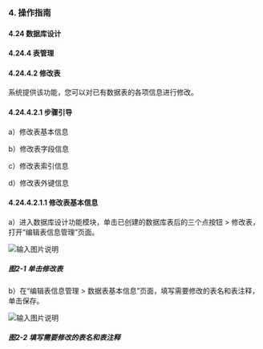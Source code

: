 ### 4. 操作指南

#### 4.24 数据库设计

#### 4.24.4 表管理

#### 4.24.4.2 修改表

系统提供该功能，您可以对已有数据表的各项信息进行修改。

#### 4.24.4.2.1 步骤引导

a）修改表基本信息

b）修改表字段信息

c）修改表索引信息

d）修改表外键信息

#### 4.24.4.2.1.1 修改表基本信息

a）进入数据库设计功能模块，单击已创建的数据库表后的三个点按钮 > 修改表，打开“编辑表信息管理”页面。

![输入图片说明](../../../../../images/SoFlu%EF%BC%88%E5%90%8E%E7%AB%AF%EF%BC%89%E5%BC%80%E5%8F%91%E5%B9%B3%E5%8F%B0/1.%20%E6%9C%80%E6%96%B0%E7%89%88%E6%9C%AC%20-%20%E6%9B%B4%E6%96%B0%E6%97%A5%E6%9C%9F%20-%202022.10.08/4.%20%E6%93%8D%E4%BD%9C%E6%8C%87%E5%8D%97/24.%20%E6%95%B0%E6%8D%AE%E5%BA%93%E8%AE%BE%E8%AE%A1/4.%20%E8%A1%A8%E7%AE%A1%E7%90%86/2-1.png)

##### 图2-1 单击修改表

b）在“编辑表信息管理 > 数据表基本信息”页面，填写需要修改的表名和表注释，单击保存。

![输入图片说明](../../../../../images/SoFlu%EF%BC%88%E5%90%8E%E7%AB%AF%EF%BC%89%E5%BC%80%E5%8F%91%E5%B9%B3%E5%8F%B0/1.%20%E6%9C%80%E6%96%B0%E7%89%88%E6%9C%AC%20-%20%E6%9B%B4%E6%96%B0%E6%97%A5%E6%9C%9F%20-%202022.10.08/4.%20%E6%93%8D%E4%BD%9C%E6%8C%87%E5%8D%97/24.%20%E6%95%B0%E6%8D%AE%E5%BA%93%E8%AE%BE%E8%AE%A1/4.%20%E8%A1%A8%E7%AE%A1%E7%90%86/2-2.png)

##### 图2-2 填写需要修改的表名和表注释
